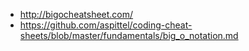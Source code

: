 - http://bigocheatsheet.com/
- https://github.com/aspittel/coding-cheat-sheets/blob/master/fundamentals/big_o_notation.md
